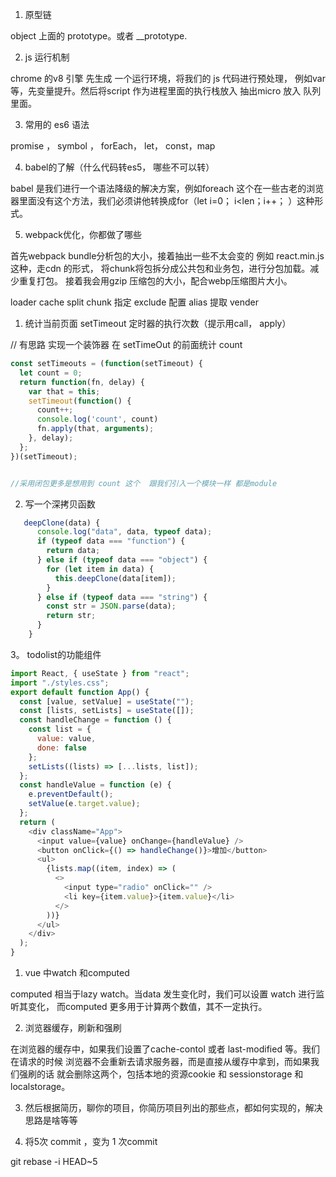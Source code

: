 1. 原型链

object 上面的 prototype。或者 __prototype.

2. js 运行机制

chrome 的v8 引擎 先生成 一个运行环境，将我们的 js 代码进行预处理， 例如var 等，先变量提升。然后将script 作为进程里面的执行栈放入 抽出micro 放入 队列里面。

3. 常用的 es6 语法

promise ， symbol ， forEach， let， const，map

4. babel的了解（什么代码转es5， 哪些不可以转）

babel 是我们进行一个语法降级的解决方案，例如foreach 这个在一些古老的浏览器里面没有这个方法，我们必须讲他转换成for（let i=0； i<len；i++； ）这种形式。

5. webpack优化，你都做了哪些

首先webpack bundle分析包的大小，接着抽出一些不太会变的 例如 react.min.js这种，走cdn 的形式， 将chunk将包拆分成公共包和业务包，进行分包加载。减少重复打包。 接着我会用gzip 压缩包的大小，配合webp压缩图片大小。

loader cache
split chunk
指定 exclude
配置 alias
提取 vender

1. 统计当前页面 setTimeout 定时器的执行次数（提示用call， apply）

// 有思路 实现一个装饰器 在 setTimeOut 的前面统计 count

``` js
const setTimeouts = (function(setTimeout) {
  let count = 0;
  return function(fn, delay) {
    var that = this;
    setTimeout(function() {
      count++;
      console.log('count', count)
      fn.apply(that, arguments);
    }, delay);
  };
})(setTimeout);


//采用闭包更多是想用到 count 这个  跟我们引入一个模块一样 都是module

```

2. 写一个深拷贝函数

``` js
   deepClone(data) {
      console.log("data", data, typeof data);
      if (typeof data === "function") {
        return data;
      } else if (typeof data === "object") {
        for (let item in data) {
          this.deepClone(data[item]);
        }
      } else if (typeof data === "string") {
        const str = JSON.parse(data);
        return str;
      }
    }
```

3。 todolist的功能组件

``` js
import React, { useState } from "react";
import "./styles.css";
export default function App() {
  const [value, setValue] = useState("");
  const [lists, setLists] = useState([]);
  const handleChange = function () {
    const list = {
      value: value,
      done: false
    };
    setLists((lists) => [...lists, list]);
  };
  const handleValue = function (e) {
    e.preventDefault();
    setValue(e.target.value);
  };
  return (
    <div className="App">
      <input value={value} onChange={handleValue} />
      <button onClick={() => handleChange()}>增加</button>
      <ul>
        {lists.map((item, index) => (
          <>
            <input type="radio" onClick="" />
            <li key={item.value}>{item.value}</li>
          </>
        ))}
      </ul>
    </div>
  );
}

```

1.  vue 中watch 和computed

 computed 相当于lazy watch。当data 发生变化时，我们可以设置 watch 进行监听其变化， 而computed 更多用于计算两个数值，其不一定执行。
 
 

2. 浏览器缓存，刷新和强刷

在浏览器的缓存中，如果我们设置了cache-contol 或者 last-modified 等。我们在请求的时候 浏览器不会重新去请求服务器，而是直接从缓存中拿到，而如果我们强刷的话 就会删除这两个，包括本地的资源cookie 和 sessionstorage 和 localstorage。

3. 然后根据简历，聊你的项目，你简历项目列出的那些点，都如何实现的，解决思路是啥等等


4. 将5次 commit ，变为 1 次commit

git rebase -i HEAD~5